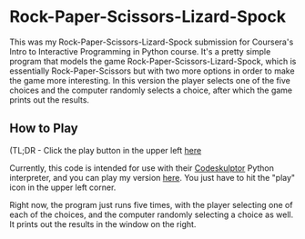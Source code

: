 # Rock-Paper-Scissors-Lizard-Spock

This was my Rock-Paper-Scissors-Lizard-Spock submission for Coursera's Intro to Interactive Programming in Python course. It's a pretty simple program that models the game Rock-Paper-Scissors-Lizard-Spock, which is essentially Rock-Paper-Scissors but with two more options in order to make the game more interesting. In this version the player selects one of the five choices and the computer randomly selects a choice, after which the game prints out the results.

## How to Play

(TL;DR - Click the play button in the upper left [here](http://www.codeskulptor.org/#user41_ACCNSin33D_2.py)

Currently, this code is intended for use with their [Codeskulptor](http://www.codeskulptor.org/) Python interpreter, and you can play my version [here](http://www.codeskulptor.org/#user41_ACCNSin33D_2.py). You just have to hit the "play" icon in the upper left corner.

Right now, the program just runs five times, with the player selecting one of each of the choices, and the computer randomly selecting a choice as well.  It prints out the results in the window on the right.
